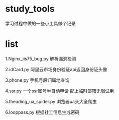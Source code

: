 # study_tools
学习过程中做的一些小工具做个记录

# list
1.Nginx_iis75_bug.py 解析漏洞检测

2.idCard.py 阿里云市场身份验证api返回身份证头像

3.phone.py  手机号段归属地查询

4.ssr.py 一个ssr账号半自动申请 配上临时邮箱无限试用

5.theading_ua_spider.py 浏览器ua头大全爬虫

6.looppass.py 根据社工信息生成密码
